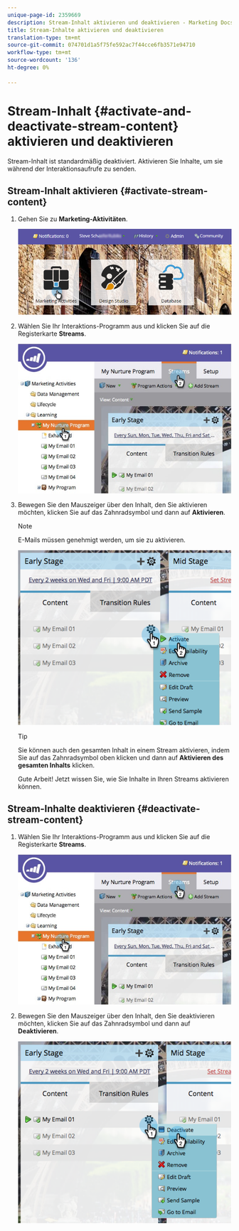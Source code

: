```yaml
---
unique-page-id: 2359669
description: Stream-Inhalt aktivieren und deaktivieren - Marketing Docs - Produktdokumentation
title: Stream-Inhalte aktivieren und deaktivieren
translation-type: tm+mt
source-git-commit: 074701d1a5f75fe592ac7f44cce6fb3571e94710
workflow-type: tm+mt
source-wordcount: '136'
ht-degree: 0%

---
```



# Stream-Inhalt {#activate-and-deactivate-stream-content} aktivieren und deaktivieren

Stream-Inhalt ist standardmäßig deaktiviert. Aktivieren Sie Inhalte, um sie während der Interaktionsaufrufe zu senden.

## Stream-Inhalt aktivieren {#activate-stream-content}

1. Gehen Sie zu **Marketing-Aktivitäten**.

   ![](assets/login-marketing-activities.png)

1. Wählen Sie Ihr Interaktions-Programm aus und klicken Sie auf die Registerkarte **Streams**.

   ![](assets/cloneasteam.jpg)

1. Bewegen Sie den Mauszeiger über den Inhalt, den Sie aktivieren möchten, klicken Sie auf das Zahnradsymbol und dann auf **Aktivieren**.

   >[!NOTE]
   >
   >E-Mails müssen genehmigt werden, um sie zu aktivieren.

   ![](assets/image2014-9-15-16-3a33-3a42.png)

   >[!TIP]
   >
   >Sie können auch den gesamten Inhalt in einem Stream aktivieren, indem Sie auf das Zahnradsymbol oben klicken und dann auf **Aktivieren des gesamten Inhalts** klicken.

   Gute Arbeit! Jetzt wissen Sie, wie Sie Inhalte in Ihren Streams aktivieren können.

## Stream-Inhalte deaktivieren {#deactivate-stream-content}

1. Wählen Sie Ihr Interaktions-Programm aus und klicken Sie auf die Registerkarte **Streams**.

   ![](assets/cloneasteam.jpg)

1. Bewegen Sie den Mauszeiger über den Inhalt, den Sie deaktivieren möchten, klicken Sie auf das Zahnradsymbol und dann auf **Deaktivieren**.

   ![](assets/image2014-9-15-16-3a34-3a25.png)
